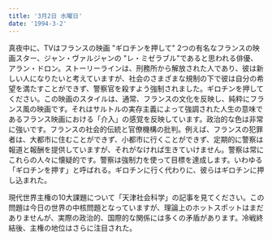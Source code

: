 ```yaml
---
title: '3月2日 水曜日'
date: '1994-3-2'
---
```


真夜中に、TVはフランスの映画 "ギロチンを押して" 2つの有名なフランスの映画スター、ジャン・ヴァルジャンの "レ・ミゼラブル"であると思われる俳優、アラン・ドロン。ストーリーラインは、刑務所から解放された人であり、彼は新しい人になりたいと考えていますが、社会のさまざまな規制の下で彼は自分の希望を満たすことができず、警察官を殺すよう強制されました。ギロチンを押してください。この映画のスタイルは、通常、フランスの文化を反映し、純粋にフランス風の映画です。それはサルトルの実存主義によって強調された人生の意味であるフランス映画における「介入」の感覚を反映しています。政治的な色は非常に強いです。フランスの社会的伝統と官僚機構の批判。例えば、フランスの犯罪者は、大都市に住むことができず、小都市に行くことができず、定期的に警察は報道と報酬を提供していますが、それがなければ生きていけません。警察は常にこれらの人々に懐疑的です。警察は強制力を使って目標を達成します。いわゆる「ギロチンを押す」と呼ばれる。ギロチンに行く代わりに、彼らはギロチンに押し込まれた。

現代世界主権の10大課題について「天津社会科学」の記事を見てください。この問題は今日の世界の中核問題となっていますが、理論上のホットスポットはまだありませんが、実際の政治的、国際的な関係には多くの矛盾があります。冷戦終結後、主権の地位はさらに注目された。

